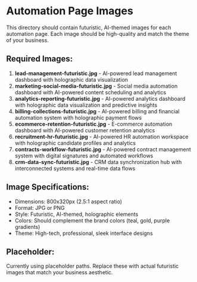 # Automation Page Images

This directory should contain futuristic, AI-themed images for each automation page. Each image should be high-quality and match the theme of your business.

## Required Images:

1. **lead-management-futuristic.jpg** - AI-powered lead management dashboard with holographic data visualization
2. **marketing-social-media-futuristic.jpg** - Social media automation dashboard with AI-powered content scheduling and analytics
3. **analytics-reporting-futuristic.jpg** - AI-powered analytics dashboard with holographic data visualization and predictive insights
4. **billing-collections-futuristic.jpg** - AI-powered billing and financial automation system with holographic payment flows
5. **ecommerce-retention-futuristic.jpg** - E-commerce automation dashboard with AI-powered customer retention analytics
6. **recruitment-hr-futuristic.jpg** - AI-powered HR automation workspace with holographic candidate profiles and analytics
7. **contracts-workflow-futuristic.jpg** - AI-powered contract management system with digital signatures and automated workflows
8. **crm-data-sync-futuristic.jpg** - CRM data synchronization hub with interconnected systems and real-time data flows

## Image Specifications:
- Dimensions: 800x320px (2.5:1 aspect ratio)
- Format: JPG or PNG
- Style: Futuristic, AI-themed, holographic elements
- Colors: Should complement the brand colors (teal, gold, purple gradients)
- Theme: High-tech, professional, sleek interface designs

## Placeholder:
Currently using placeholder paths. Replace these with actual futuristic images that match your business aesthetic.